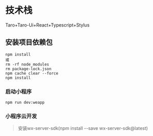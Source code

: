 # 技术栈
Taro+Taro-Ui+React+Typescript+Stylus

## 安装项目依赖包
```
npm install
或
rm -rf node_modules
rm package-lock.json
npm cache clear --force
npm install
```

### 启动小程序
```
npm run dev:weapp
```

### 小程序云开发
> 安装wx-server-sdk(npm install --save wx-server-sdk@latest)

